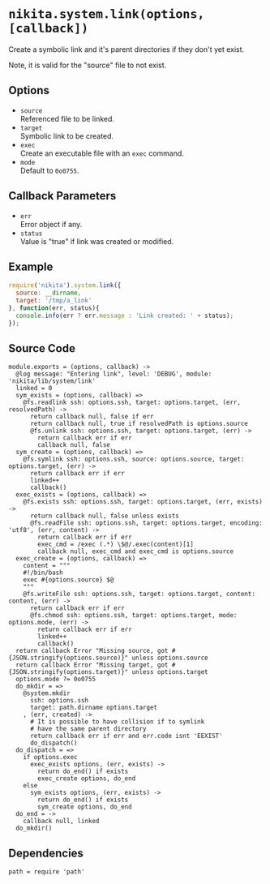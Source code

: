 
# `nikita.system.link(options, [callback])`

Create a symbolic link and it's parent directories if they don't yet
exist.

Note, it is valid for the "source" file to not exist.

## Options

* `source`   
  Referenced file to be linked.   
* `target`   
  Symbolic link to be created.   
* `exec`   
  Create an executable file with an `exec` command.   
* `mode`   
  Default to `0o0755`.   

## Callback Parameters

* `err`   
  Error object if any.   
* `status`   
  Value is "true" if link was created or modified.   

## Example

```js
require('nikita').system.link({
  source: __dirname,
  target: '/tmp/a_link'
}, function(err, status){
  console.info(err ? err.message : 'Link created: ' + status);
});
```

## Source Code

    module.exports = (options, callback) ->
      @log message: "Entering link", level: 'DEBUG', module: 'nikita/lib/system/link'
      linked = 0
      sym_exists = (options, callback) =>
        @fs.readlink ssh: options.ssh, target: options.target, (err, resolvedPath) ->
          return callback null, false if err
          return callback null, true if resolvedPath is options.source
          @fs.unlink ssh: options.ssh, target: options.target, (err) ->
            return callback err if err
            callback null, false
      sym_create = (options, callback) =>
        @fs.symlink ssh: options.ssh, source: options.source, target: options.target, (err) ->
          return callback err if err
          linked++
          callback()
      exec_exists = (options, callback) =>
        @fs.exists ssh: options.ssh, target: options.target, (err, exists) ->
          return callback null, false unless exists
          @fs.readFile ssh: options.ssh, target: options.target, encoding: 'utf8', (err, content) ->
            return callback err if err
            exec_cmd = /exec (.*) \$@/.exec(content)[1]
            callback null, exec_cmd and exec_cmd is options.source
      exec_create = (options, callback) =>
        content = """
        #!/bin/bash
        exec #{options.source} $@
        """
        @fs.writeFile ssh: options.ssh, target: options.target, content: content, (err) ->
          return callback err if err
          @fs.chmod ssh: options.ssh, target: options.target, mode: options.mode, (err) ->
            return callback err if err
            linked++
            callback()
      return callback Error "Missing source, got #{JSON.stringify(options.source)}" unless options.source
      return callback Error "Missing target, got #{JSON.stringify(options.target)}" unless options.target
      options.mode ?= 0o0755
      do_mkdir = =>
        @system.mkdir
          ssh: options.ssh
          target: path.dirname options.target
        , (err, created) ->
          # It is possible to have collision if to symlink
          # have the same parent directory
          return callback err if err and err.code isnt 'EEXIST'
          do_dispatch()
      do_dispatch = =>
        if options.exec
          exec_exists options, (err, exists) ->
            return do_end() if exists
            exec_create options, do_end
        else
          sym_exists options, (err, exists) ->
            return do_end() if exists
            sym_create options, do_end
      do_end = ->
        callback null, linked
      do_mkdir()

## Dependencies

    path = require 'path'
